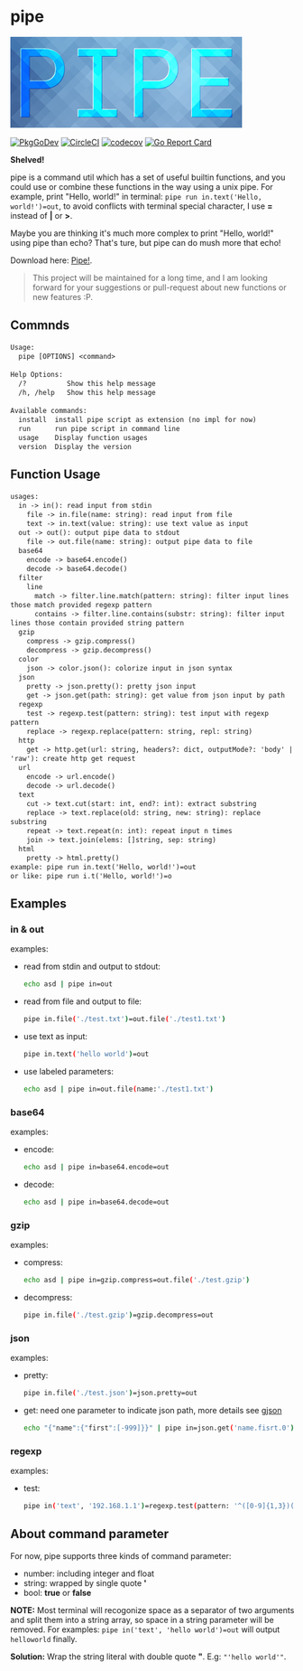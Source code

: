 # pipe

![logo](./doc/pipe-logo.png)

[![PkgGoDev](https://pkg.go.dev/badge/github.com/ToolPackage/pipe)](https://pkg.go.dev/github.com/ToolPackage/pipe)
[![CircleCI](https://circleci.com/gh/ToolPackage/pipe.svg?style=shield)](https://circleci.com/gh/goccy/go-yaml)
[![codecov](https://codecov.io/gh/ToolPackage/pipe/branch/master/graph/badge.svg)](https://codecov.io/gh/goccy/go-yaml)
[![Go Report Card](https://goreportcard.com/badge/github.com/ToolPackage/pipe)](https://goreportcard.com/report/github.com/ToolPackage/pipe)

<b>Shelved!</b>

pipe is a command util which has a set of useful builtin functions, and you could use or combine these functions in the way using a unix pipe. For example, print "Hello, world!" in terminal: ```pipe run in.text('Hello, world!')=out```, to avoid conflicts with terminal special character, I use **=** instead of **|** or **>**.

Maybe you are thinking it's much more complex to print "Hello, world!" using pipe than echo? That's ture, but pipe can do mush more that echo!

Download here: [Pipe!](https://github.com/ToolPackage/pipe/releases/tag/v1.0).

> This project will be maintained for a long time, and I am looking forward for your suggestions or pull-request about new functions or new features :P.

## Commnds

```
Usage:
  pipe [OPTIONS] <command>

Help Options:
  /?          Show this help message
  /h, /help   Show this help message

Available commands:
  install  install pipe script as extension (no impl for now)
  run      run pipe script in command line
  usage    Display function usages
  version  Display the version
```

## Function Usage

```
usages:
  in -> in(): read input from stdin
    file -> in.file(name: string): read input from file
    text -> in.text(value: string): use text value as input
  out -> out(): output pipe data to stdout
    file -> out.file(name: string): output pipe data to file
  base64
    encode -> base64.encode()
    decode -> base64.decode()
  filter
    line
      match -> filter.line.match(pattern: string): filter input lines those match provided regexp pattern
      contains -> filter.line.contains(substr: string): filter input lines those contain provided string pattern
  gzip
    compress -> gzip.compress()
    decompress -> gzip.decompress()
  color
    json -> color.json(): colorize input in json syntax
  json
    pretty -> json.pretty(): pretty json input
    get -> json.get(path: string): get value from json input by path
  regexp
    test -> regexp.test(pattern: string): test input with regexp pattern
    replace -> regexp.replace(pattern: string, repl: string)
  http
    get -> http.get(url: string, headers?: dict, outputMode?: 'body' | 'raw'): create http get request
  url
    encode -> url.encode()
    decode -> url.decode()
  text
    cut -> text.cut(start: int, end?: int): extract substring
    replace -> text.replace(old: string, new: string): replace substring
    repeat -> text.repeat(n: int): repeat input n times
    join -> text.join(elems: []string, sep: string)
  html
    pretty -> html.pretty()
example: pipe run in.text('Hello, world!')=out
or like: pipe run i.t('Hello, world!')=o
```

## Examples

### in & out

examples:
- read from stdin and output to stdout:
  ```sh
  echo asd | pipe in=out
  ```
- read from file and output to file:
  ```sh
  pipe in.file('./test.txt')=out.file('./test1.txt')
  ```
- use text as input:
  ```sh
  pipe in.text('hello world')=out
  ```
- use labeled parameters:
  ```sh
  echo asd | pipe in=out.file(name:'./test1.txt')
  ```

### base64

examples:
- encode:
  ```sh
  echo asd | pipe in=base64.encode=out
  ```
- decode:
  ```sh
  echo asd | pipe in=base64.decode=out
  ```

### gzip

examples:
- compress:
  ```sh
  echo asd | pipe in=gzip.compress=out.file('./test.gzip')
  ```
- decompress:
  ```sh
  pipe in.file('./test.gzip')=gzip.decompress=out
  ```

### json

examples:
- pretty:
  ```sh
  pipe in.file('./test.json')=json.pretty=out
  ```
- get: need one parameter to indicate json path, more details see [gjson](https://github.com/tidwall/gjson)
  ```sh
  echo "{"name":{"first":[-999]}}" | pipe in=json.get('name.fisrt.0')=out
  ```

### regexp

examples:
- test:
  ```sh
  pipe in('text', '192.168.1.1')=regexp.test(pattern: '^([0-9]{1,3})(\.([0-9]{1,3})){3}$')=out
  ```

## About command parameter

For now, pipe supports three kinds of command parameter:
- number: including integer and float
- string: wrapped by single quote <b>'</b>
- bool: <b>true</b> or <b>false</b>

<b>NOTE:</b> Most terminal will recogonize space as a separator of two arguments and split them into a string array, so space in a string parameter will be removed. For examples: ```pipe in('text', 'hello world')=out``` will output ```helloworld``` finally.

<b>Solution:</b> Wrap the string literal with double quote <b>"</b>. E.g: ```"'hello world'"```.
